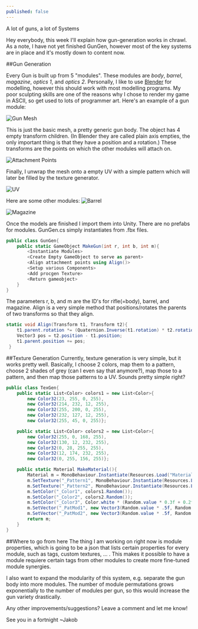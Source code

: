 ```yaml
---
published: false
---
```


A lot of guns, a lot of Systems

<!--excerpt-->

Hey everybody, this week I'll explain how gun-generation works in chrawl. As a note, I have not yet finished GunGen, however most of the key systems are in place and it's mostly down to content now.


##Gun Generation

Every Gun is built up from 5 "modules". These modules are *body*, *barrel*, *magazine*, *optics 1*, and *optics 2*. Personally, I like to use [Blender](http://www.blender.org) for modelling, however this should work with most modelling programs. My poor sculpting skills are one of the reasons why I chose to render my game in ASCII, so get used to lots of programmer art. Here's an example of a gun module:

![Gun Mesh](http://imgur.com/N4pgWzs.png)

This is just the basic mesh, a pretty generic gun body. The object has 4 empty transform children. (In Blender they are called plain axis empties, the only important thing is that they have a position and a rotation.) These transforms are the points on which the other modules will attach on. 

![Attachment Points](http://imgur.com/84mNUh4.png)

Finally, I unwrap the mesh onto a empty UV with a simple pattern which will later be filled by the texture generator. 

![UV](http://imgur.com/PypsH3i.png)

Here are some other modules:
![Barrel](http://imgur.com/oU5FYxP.png)

![Magazine](http://imgur.com/L7pUySr.png)

Once the models are finished I import them into Unity. There are no prefabs for modules. GunGen.cs simply instantiates from .fbx files.

```c#
public class GunGen{
	public static GameObject MakeGun(int r, int b, int m){
		<Instantiate Modules>
		<Create Empty GameObject to serve as parent>
        <Align attachment points using Align()>
		<Setup various Components>
        <Add procgen Texture>
        <Return gameobject>
    }
}
```

The parameters r, b, and m are the ID's for rifle(=body), barrel, and magazine. 
Align is a very simple method that positions/rotates the parents of two transforms so that they align.

```c#
static void Align(Transform t1, Transform t2){
	t1.parent.rotation *= (Quaternion.Inverse(t1.rotation) * t2.rotation);
	Vector3 pos = t2.position - t1.position;
	t1.parent.position += pos;
 }
```

##Texture Generation
Currently, texture generation is very simple, but it works pretty well. Basically, I choose 2 colors, map them to a pattern, choose 2 shades of grey (can I even say that anymore?), map those to a pattern, and then map those patterns to a UV. Sounds pretty simple right?

```c#
public class TexGen{
	public static List<Color> colors1 = new List<Color>{
   		new Color32(23, 255, 0, 255),
		new Color32(214, 232, 12, 255), 
		new Color32(255, 200, 0, 255),
		new Color32(232, 127, 12, 255),
		new Color32(255, 45, 0, 255)};

	public static List<Color> colors2 = new List<Color>{
    	new Color32(255, 0, 168, 255),
		new Color32(130, 12, 232, 255), 
		new Color32(0, 28, 255, 255), 
		new Color32(12, 174, 232, 255),
		new Color32(0, 255, 156, 255)};

	public static Material MakeMaterial(){
		Material m = MonoBehaviour.Instantiate(Resources.Load("Materials/Basic/ProcTex")) as Material;
		m.SetTexture("_Pattern1", MonoBehaviour.Instantiate(Resources.Load("Sprites/ProcTex/Patterns1/pat0"+((int)(Random.value * 5)+1))) as Texture2D);
		m.SetTexture("_Pattern2", MonoBehaviour.Instantiate(Resources.Load("Sprites/ProcTex/Patterns2/pat0"+((int)(Random.value * 2)+1))) as Texture2D);
		m.SetColor("_Color1", colors1.Random());
		m.SetColor("_Color2", colors2.Random());
		m.SetColor("_Color3", Color.white * (Random.value * 0.3f + 0.2f));
		m.SetVector("_PatMod1", new Vector3(Random.value * .5f, Random.value * .5f, Mathf.Max(1f, Random.value * 4f)));
		m.SetVector("_PatMod2", new Vector3(Random.value * .5f, Random.value * .5f, Mathf.Max(4, Random.value * 10f)));
		return m;
	}
}
```

##Where to go from here
The thing I am working on right now is module properties, which is going to be a json that lists certain properties for every module, such as tags, custom textures, ... . This makes it possible to have a module requiere certain tags from other modules to create more fine-tuned module synergies. 

I also want to expand the modularity of this system, e.g. separate the gun body into more modules. The number of module permutations grows exponentially to the number of modules per gun, so this would increase the gun variety drastically.

Any other improvements/suggestions? Leave a comment and let me know!

See you in a fortnight
~Jakob
